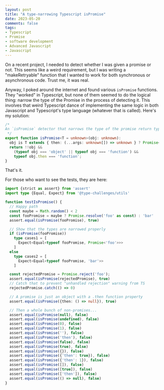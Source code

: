 ```yaml
---
layout: post
title: "A type-narrowing Typescript isPromise"
date: 2023-05-20
comments: false
tags:
- Typescript
- Promise
- software development
- Advanced Javascript
- Javascript
---
```


On a recent project, I needed to detect whether I was given a promise or not. This seems like a weird requirement, but I was writing a "makeRetryable" function that I wanted to work for both synchronous or asynchronous code. Trust me, it was real.

Anyway, I poked around the internet and found various `isPromise` functions. They "worked" in Typescript, but none of them seemed to do the logical thing: narrow the type of the Promise in the process of detecting it. This involves that weird Typescript dance of implementing the same logic in both Javascript and Typescript's type language (whatever that is called). Here's my solution:

```typescript
/*
An `isPromise` detector that narrows the type of the promise return type, when returning `true`.
 */
export function isPromise<T = unknown>(obj: unknown):
  obj is T extends { then: (...args: unknown[]) => unknown } ? Promise<Awaited<T>> : never {
  return !!obj &&
    (typeof obj === 'object' || typeof obj === 'function') &&
    typeof obj.then === 'function';
}
```
That's it.

For those who want to see the tests, they are here:

```typescript
import {strict as assert} from 'assert'
import type {Equal, Expect} from '@type-challenges/utils'

function testIsPromise() {
  // Happy path
  const maybe = Math.random() < 2
  const fooPromise = maybe ? Promise.resolve('foo' as const) : 'bar'
  assert.equal(isPromise(fooPromise), true)

  // Show that the types are narrowed properly
  if (isPromise(fooPromise))
    type cases1 = [
      Expect<Equal<typeof fooPromise, Promise<'foo'>>>
    ]
  else
    type cases2 = [
      Expect<Equal<typeof fooPromise, 'bar'>>
    ]

  const rejectedPromise = Promise.reject('foo');
  assert.equal(isPromise(rejectedPromise), true)
  // Catch that to prevent "unhandled rejection" warning from TS
  rejectedPromise.catch(() => 0)

  // A promise is just an object with a .then function property
  assert.equal(isPromise({then: () => null}), true)

  // Then a whole bunch of non-promises...
  assert.equal(isPromise(null), false)
  assert.equal(isPromise(undefined), false)
  assert.equal(isPromise(0), false)
  assert.equal(isPromise(1), false)
  assert.equal(isPromise(''), false)
  assert.equal(isPromise('then'), false)
  assert.equal(isPromise(false), false)
  assert.equal(isPromise(true), false)
  assert.equal(isPromise({}), false)
  assert.equal(isPromise({'then': true}), false)
  assert.equal(isPromise({'then': 1}), false)
  assert.equal(isPromise([]), false)
  assert.equal(isPromise([true]), false)
  assert.equal(isPromise(['then']), false)
  assert.equal(isPromise(() => null), false)
}
```